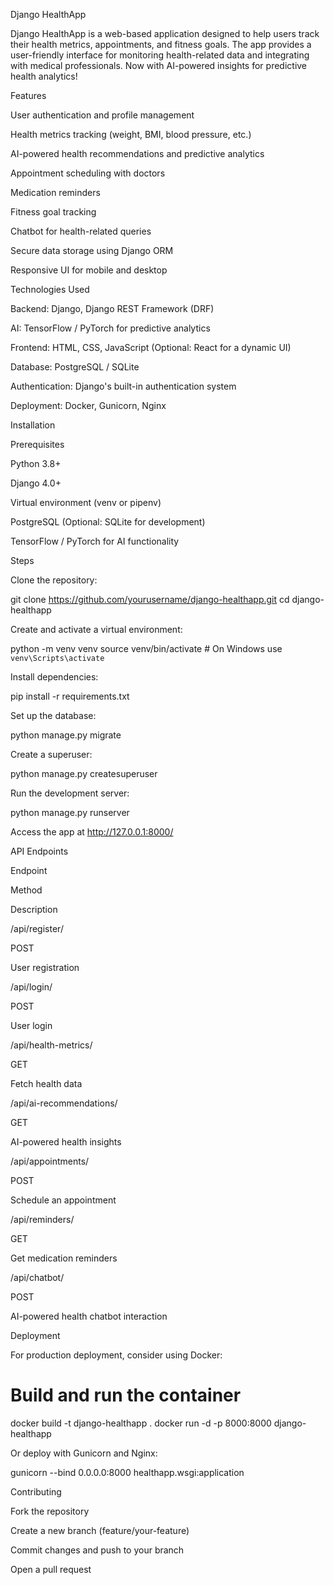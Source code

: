 Django HealthApp

Django HealthApp is a web-based application designed to help users track their health metrics, appointments, and fitness goals. The app provides a user-friendly interface for monitoring health-related data and integrating with medical professionals. Now with AI-powered insights for predictive health analytics!

Features

User authentication and profile management

Health metrics tracking (weight, BMI, blood pressure, etc.)

AI-powered health recommendations and predictive analytics

Appointment scheduling with doctors

Medication reminders

Fitness goal tracking

Chatbot for health-related queries

Secure data storage using Django ORM

Responsive UI for mobile and desktop

Technologies Used

Backend: Django, Django REST Framework (DRF)

AI: TensorFlow / PyTorch for predictive analytics

Frontend: HTML, CSS, JavaScript (Optional: React for a dynamic UI)

Database: PostgreSQL / SQLite

Authentication: Django's built-in authentication system

Deployment: Docker, Gunicorn, Nginx

Installation

Prerequisites

Python 3.8+

Django 4.0+

Virtual environment (venv or pipenv)

PostgreSQL (Optional: SQLite for development)

TensorFlow / PyTorch for AI functionality

Steps

Clone the repository:

git clone https://github.com/yourusername/django-healthapp.git
cd django-healthapp

Create and activate a virtual environment:

python -m venv venv
source venv/bin/activate  # On Windows use `venv\Scripts\activate`

Install dependencies:

pip install -r requirements.txt

Set up the database:

python manage.py migrate

Create a superuser:

python manage.py createsuperuser

Run the development server:

python manage.py runserver

Access the app at http://127.0.0.1:8000/

API Endpoints

Endpoint

Method

Description

/api/register/

POST

User registration

/api/login/

POST

User login

/api/health-metrics/

GET

Fetch health data

/api/ai-recommendations/

GET

AI-powered health insights

/api/appointments/

POST

Schedule an appointment

/api/reminders/

GET

Get medication reminders

/api/chatbot/

POST

AI-powered health chatbot interaction

Deployment

For production deployment, consider using Docker:

# Build and run the container
docker build -t django-healthapp .
docker run -d -p 8000:8000 django-healthapp

Or deploy with Gunicorn and Nginx:

gunicorn --bind 0.0.0.0:8000 healthapp.wsgi:application

Contributing

Fork the repository

Create a new branch (feature/your-feature)

Commit changes and push to your branch

Open a pull request
